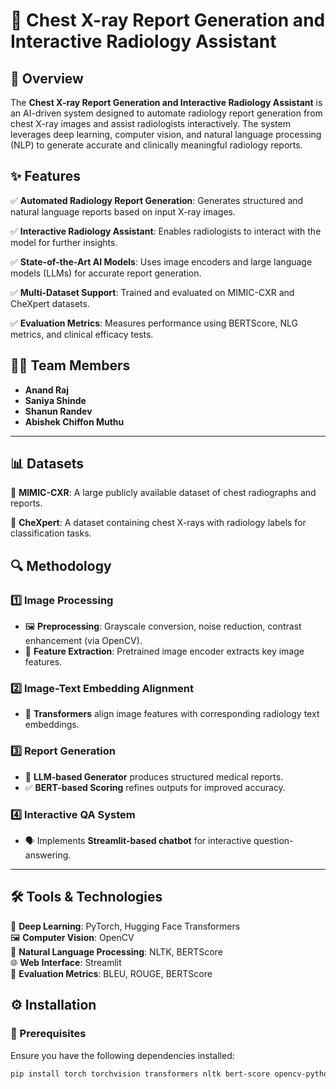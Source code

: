 # 🏥 Chest X-ray Report Generation and Interactive Radiology Assistant

## 📌 Overview
The **Chest X-ray Report Generation and Interactive Radiology Assistant** is an AI-driven system designed to automate radiology report generation from chest X-ray images and assist radiologists interactively. The system leverages deep learning, computer vision, and natural language processing (NLP) to generate accurate and clinically meaningful radiology reports.

## ✨ Features

✅ **Automated Radiology Report Generation**: Generates structured and natural language reports based on input X-ray images.

✅ **Interactive Radiology Assistant**: Enables radiologists to interact with the model for further insights.

✅ **State-of-the-Art AI Models**: Uses image encoders and large language models (LLMs) for accurate report generation.

✅ **Multi-Dataset Support**: Trained and evaluated on MIMIC-CXR and CheXpert datasets.

✅ **Evaluation Metrics**: Measures performance using BERTScore, NLG metrics, and clinical efficacy tests.

## 👨‍💻 Team Members
- **Anand Raj**
- **Saniya Shinde**
- **Shanun Randev**
- **Abishek Chiffon Muthu**

---

## 📊 Datasets

📌 **MIMIC-CXR**: A large publicly available dataset of chest radiographs and reports.

📌 **CheXpert**: A dataset containing chest X-rays with radiology labels for classification tasks.

## 🔍 Methodology

### 1️⃣ Image Processing
- 🖼 **Preprocessing**: Grayscale conversion, noise reduction, contrast enhancement (via OpenCV).
- 📌 **Feature Extraction**: Pretrained image encoder extracts key image features.

### 2️⃣ Image-Text Embedding Alignment
- 🔗 **Transformers** align image features with corresponding radiology text embeddings.

### 3️⃣ Report Generation
- 📜 **LLM-based Generator** produces structured medical reports.
- ✅ **BERT-based Scoring** refines outputs for improved accuracy.

### 4️⃣ Interactive QA System
- 🗣 Implements **Streamlit-based chatbot** for interactive question-answering.

---

## 🛠 Tools & Technologies

🚀 **Deep Learning**: PyTorch, Hugging Face Transformers  
🖼 **Computer Vision**: OpenCV  
📝 **Natural Language Processing**: NLTK, BERTScore  
🌐 **Web Interface**: Streamlit  
📏 **Evaluation Metrics**: BLEU, ROUGE, BERTScore  

## ⚙️ Installation

### 📌 Prerequisites
Ensure you have the following dependencies installed:
```bash
pip install torch torchvision transformers nltk bert-score opencv-python streamlit
